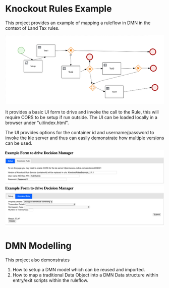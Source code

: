 Knockout Rules Example
=======================

This project provides an example of mapping a ruleflow in DMN in the context of Land Tax rules. 

![Alt text](ui/images/KnockOutRules.bpmn.jpg?raw=true "Knockout Rule")

It provides a basic UI form to drive and invoke the call to the Rule, this will require CORS to be setup if run outside. The UI can be loaded locally in a browser under "ui/index.html".

The UI provides options for the container id and username/password to invoke the kie server and thus can easily demonstrate how multiple versions can be used.

![Alt text](ui/images/Snip20191009_1.png?raw=true "UI")
![Alt text](ui/images/Snip20191009_2.png?raw=true "UI")

DMN Modelling
=============
This project also demonstrates 
1. How to setup a DMN model which can be reused and imported.
2. How to map a traditional Data Object into a DMN Data structure within entry/exit scripts within the ruleflow.


